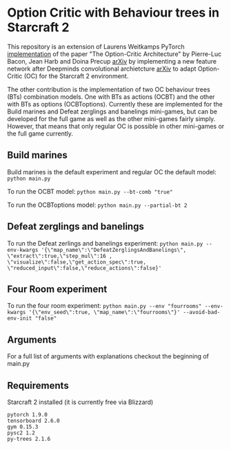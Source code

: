# Option Critic with Behaviour trees in Starcraft 2
This repository is an extension of Laurens Weitkamps PyTorch [implementation](https://github.com/lweitkamp/option-critic-pytorch) of the paper "The Option-Critic Architecture" by Pierre-Luc Bacon, Jean Harb and Doina Precup [arXiv](https://arxiv.org/abs/1609.05140) by implementing a new feature network after Deepminds convolutional archietcture [arXiv](https://arxiv.org/abs/1708.04782) to adapt Option-Critic (OC) for the Starcraft 2 environment. 

The other contribution is the implementation of two OC behaviour trees (BTs) combination models. One with BTs as actions (OCBT) and the other with BTs as options (OCBToptions). Currently these are implemented for the Build marines and Defeat zerglings and banelings mini-games, but can be developed for the full game as well as the other mini-games fairly simply. However, that means that only regular OC is possible in other mini-games or the full game currently. 

## Build marines
Build marines is the default experiment and regular OC the default model:
```python main.py ```

To run the OCBT model:
```python main.py --bt-comb "true"```

To run the OCBToptions model:
```python main.py --partial-bt 2```
## Defeat zerglings and banelings
To run the Defeat zerlings and banelings experiment:
```python main.py --env-kwargs '{\"map_name\":\"DefeatZerglingsAndBanelings\", \"extract\":true,\"step_mul\":16 , \"visualize\":false,\"get_action_spec\":true, \"reduced_input\":false,\"reduce_actions\":false}'```


## Four Room experiment
To run the four room experiment:
```python main.py --env "fourrooms" --env-kwargs '{\"env_seed\":true, \"map_name\":\"fourrooms\"}' --avoid-bad-env-init "false"```
## Arguments
For a full list of arguments with explanations checkout the beginning of main.py

## Requirements
Starcraft 2 installed (it is currently free via Blizzard)

```
pytorch 1.9.0
tensorboard 2.6.0
gym 0.15.3
pysc2 1.2
py-trees 2.1.6
```
